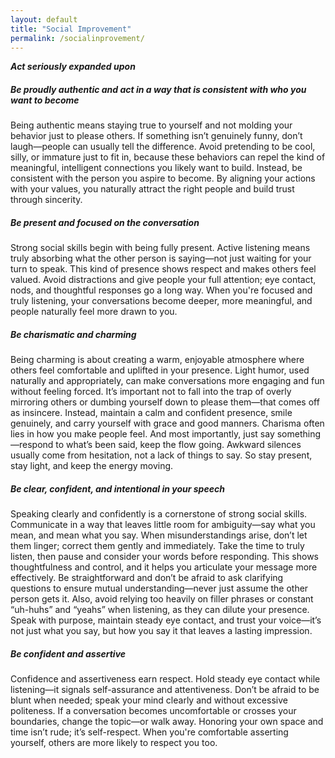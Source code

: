 ```yaml
---
layout: default
title: "Social Improvement"
permalink: /socialinprovement/
---
```


***Act seriously expanded upon***

##### Be proudly authentic and act in a way that is consistent with who you want to become

Being authentic means staying true to yourself and not molding your behavior just to please others. If something isn’t genuinely funny, don’t laugh—people can usually tell the difference. Avoid pretending to be cool, silly, or immature just to fit in, because these behaviors can repel the kind of meaningful, intelligent connections you likely want to build. Instead, be consistent with the person you aspire to become. By aligning your actions with your values, you naturally attract the right people and build trust through sincerity.

##### Be present and focused on the conversation

Strong social skills begin with being fully present. Active listening means truly absorbing what the other person is saying—not just waiting for your turn to speak. This kind of presence shows respect and makes others feel valued. Avoid distractions and give people your full attention; eye contact, nods, and thoughtful responses go a long way. When you're focused and truly listening, your conversations become deeper, more meaningful, and people naturally feel more drawn to you.

##### Be charismatic and charming

Being charming is about creating a warm, enjoyable atmosphere where others feel comfortable and uplifted in your presence. Light humor, used naturally and appropriately, can make conversations more engaging and fun without feeling forced. It’s important not to fall into the trap of overly mirroring others or dumbing yourself down to please them—that comes off as insincere. Instead, maintain a calm and confident presence, smile genuinely, and carry yourself with grace and good manners. Charisma often lies in how you make people feel. And most importantly, just say something—respond to what’s been said, keep the flow going. Awkward silences usually come from hesitation, not a lack of things to say. So stay present, stay light, and keep the energy moving.

##### Be clear, confident, and intentional in your speech
  
Speaking clearly and confidently is a cornerstone of strong social skills. Communicate in a way that leaves little room for ambiguity—say what you mean, and mean what you say. When misunderstandings arise, don’t let them linger; correct them gently and immediately. Take the time to truly listen, then pause and consider your words before responding. This shows thoughtfulness and control, and it helps you articulate your message more effectively. Be straightforward and don’t be afraid to ask clarifying questions to ensure mutual understanding—never just assume the other person gets it. Also, avoid relying too heavily on filler phrases or constant “uh-huhs” and “yeahs” when listening, as they can dilute your presence. Speak with purpose, maintain steady eye contact, and trust your voice—it’s not just what you say, but how you say it that leaves a lasting impression.

##### Be confident and assertive  

Confidence and assertiveness earn respect. Hold steady eye contact while listening—it signals self-assurance and attentiveness. Don’t be afraid to be blunt when needed; speak your mind clearly and without excessive politeness. If a conversation becomes uncomfortable or crosses your boundaries, change the topic—or walk away. Honoring your own space and time isn’t rude; it’s self-respect. When you're comfortable asserting yourself, others are more likely to respect you too.